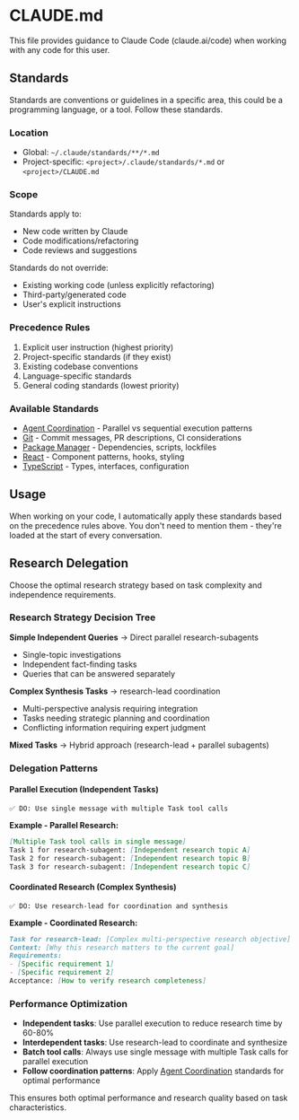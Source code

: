 # CLAUDE.md

This file provides guidance to Claude Code (claude.ai/code) when working with any code for this user.

## Standards

Standards are conventions or guidelines in a specific area, this could be a programming language, or a tool. Follow these standards.

### Location

- Global: `~/.claude/standards/**/*.md`
- Project-specific: `<project>/.claude/standards/*.md` or `<project>/CLAUDE.md`

### Scope

Standards apply to:

- New code written by Claude
- Code modifications/refactoring
- Code reviews and suggestions

Standards do not override:

- Existing working code (unless explicitly refactoring)
- Third-party/generated code
- User's explicit instructions

### Precedence Rules

1. Explicit user instruction (highest priority)
2. Project-specific standards (if they exist)
3. Existing codebase conventions
4. Language-specific standards
5. General coding standards (lowest priority)

### Available Standards

- [Agent Coordination](~/.claude/standards/agent-coordination.md) - Parallel vs sequential execution patterns
- [Git](~/.claude/standards/git.md) - Commit messages, PR descriptions, CI considerations
- [Package Manager](~/.claude/standards/package-manager.md) - Dependencies, scripts, lockfiles
- [React](~/.claude/standards/react.md) - Component patterns, hooks, styling
- [TypeScript](~/.claude/standards/typescript.md) - Types, interfaces, configuration

## Usage

When working on your code, I automatically apply these standards based on the precedence rules above.
You don't need to mention them - they're loaded at the start of every conversation.

## Research Delegation

Choose the optimal research strategy based on task complexity and independence requirements.

### Research Strategy Decision Tree

**Simple Independent Queries** → Direct parallel research-subagents

- Single-topic investigations
- Independent fact-finding tasks
- Queries that can be answered separately

**Complex Synthesis Tasks** → research-lead coordination

- Multi-perspective analysis requiring integration
- Tasks needing strategic planning and coordination
- Conflicting information requiring expert judgment

**Mixed Tasks** → Hybrid approach (research-lead + parallel subagents)

### Delegation Patterns

#### Parallel Execution (Independent Tasks)

```text
✅ DO: Use single message with multiple Task tool calls
```

**Example - Parallel Research:**

```md
[Multiple Task tool calls in single message]
Task 1 for research-subagent: [Independent research topic A]
Task 2 for research-subagent: [Independent research topic B]
Task 3 for research-subagent: [Independent research topic C]
```

#### Coordinated Research (Complex Synthesis)

```text
✅ DO: Use research-lead for coordination and synthesis
```

**Example - Coordinated Research:**

```md
Task for research-lead: [Complex multi-perspective research objective]
Context: [Why this research matters to the current goal]
Requirements:
- [Specific requirement 1]
- [Specific requirement 2]
Acceptance: [How to verify research completeness]
```

### Performance Optimization

- **Independent tasks**: Use parallel execution to reduce research time by 60-80%
- **Interdependent tasks**: Use research-lead to coordinate and synthesize
- **Batch tool calls**: Always use single message with multiple Task calls for parallel execution
- **Follow coordination patterns**: Apply [Agent Coordination](~/.claude/standards/agent-coordination.md) standards for optimal performance

This ensures both optimal performance and research quality based on task characteristics.
